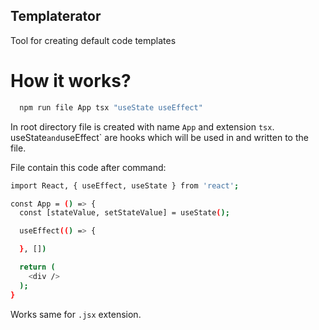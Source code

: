 ## Templaterator

Tool for creating default code templates

# How it works?

```sh
  npm run file App tsx "useState useEffect"
```

In root directory file is created with name `App` and extension `tsx`.`
`useState` and `useEffect` are hooks which will be used in and written to the file.

File contain this code after command:

```sh
import React, { useEffect, useState } from 'react';

const App = () => {
  const [stateValue, setStateValue] = useState();

  useEffect(() => {

  }, [])

  return (
    <div />
  );
}
```

Works same for `.jsx` extension.
